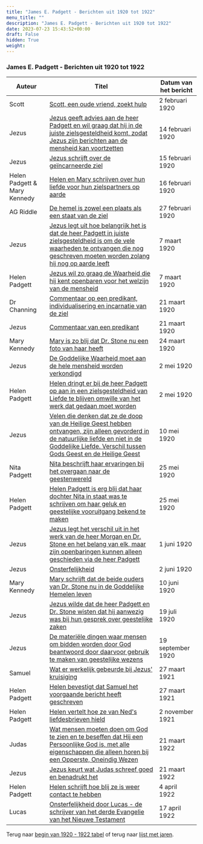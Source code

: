 ```yaml
---
title: "James E. Padgett - Berichten uit 1920 tot 1922"
menu_title: ""
description: "James E. Padgett - Berichten uit 1920 tot 1922"
date: 2023-07-23 15:43:52+00:00
draft: False
hidden: True
weight:
---
```

### James E. Padgett - Berichten uit 1920 tot 1922

**Auteur** | **Titel** | **Datum van het bericht**
---|---|---
Scott | [Scott, een oude vriend, zoekt hulp](/1-nl-padgett-messages/1-4-nl-padgett-messages-by-date/1-4-8-nl-padgett-messages-1920-1922/nl-1920-2-2-1-jep-scott/) | 2 februari 1920
Jezus | [Jezus geeft advies aan de heer Padgett en wil graag dat hij in de juiste zielsgesteldheid komt, zodat Jezus zijn berichten aan de mensheid kan voortzetten](/1-nl-padgett-messages/1-4-nl-padgett-messages-by-date/1-4-8-nl-padgett-messages-1920-1922/nl-1920-2-14-1-jep-jesus/) | 14 februari 1920
Jezus | [Jezus schrijft over de geïncarneerde ziel](/1-nl-padgett-messages/1-4-nl-padgett-messages-by-date/1-4-8-nl-padgett-messages-1920-1922/nl-1920-2-15-1-jep-jesus/) | 15 februari 1920
Helen Padgett & Mary Kennedy | [Helen en Mary schrijven over hun liefde voor hun zielspartners op aarde](/1-nl-padgett-messages/1-4-nl-padgett-messages-by-date/1-4-8-nl-padgett-messages-1920-1922/nl-1920-2-16-1-jep-helen-padgett-mary-kennedy/) | 16 februari 1920
AG Riddle | [De hemel is zowel een plaats als een staat van de ziel](/1-nl-padgett-messages/1-4-nl-padgett-messages-by-date/1-4-8-nl-padgett-messages-1920-1922/nl-1920-2-27-1-jep-ag-riddle/) | 27 februari 1920
Jezus | [Jezus legt uit hoe belangrijk het is dat de heer Padgett in juiste zielsgesteldheid is om de vele waarheden te ontvangen die nog geschreven moeten worden zolang hij nog op aarde leeft](/1-nl-padgett-messages/1-4-nl-padgett-messages-by-date/1-4-8-nl-padgett-messages-1920-1922/nl-1920-3-7-1-jep-jesus/) | 7 maart 1920
Helen Padgett | [Jezus wil zo graag de Waarheid die hij kent openbaren voor het welzijn van de mensheid](/1-nl-padgett-messages/1-4-nl-padgett-messages-by-date/1-4-8-nl-padgett-messages-1920-1922/nl-1920-3-7-2-jep-helen-padgett/) | 7 maart 1920
Dr Channing | [Commentaar op een predikant, individualisering en incarnatie van de ziel](/1-nl-padgett-messages/1-4-nl-padgett-messages-by-date/1-4-8-nl-padgett-messages-1920-1922/nl-1920-3-21-1-jep-dr-channing/) | 21 maart 1920
Jezus | [Commentaar van een predikant](/1-nl-padgett-messages/1-4-nl-padgett-messages-by-date/1-4-8-nl-padgett-messages-1920-1922/nl-1920-3-21-2-jep-jesus/) | 21 maart 1920
Mary Kennedy | [Mary is zo blij dat Dr. Stone nu een foto van haar heeft](/1-nl-padgett-messages/1-4-nl-padgett-messages-by-date/1-4-8-nl-padgett-messages-1920-1922/nl-1920-3-24-2-jep-mary-kennedy/) | 24 maart 1920
Jezus | [De Goddelijke Waarheid moet aan de hele mensheid worden verkondigd](/1-nl-padgett-messages/1-4-nl-padgett-messages-by-date/1-4-8-nl-padgett-messages-1920-1922/nl-1920-5-2-1-jep-jesus/) | 2 mei 1920
Helen Padgett | [Helen dringt er bij de heer Padgett op aan in een zielsgesteldheid van Liefde te blijven omwille van het werk dat gedaan moet worden](/1-nl-padgett-messages/1-4-nl-padgett-messages-by-date/1-4-8-nl-padgett-messages-1920-1922/nl-1920-5-2-2-jep-helen-padgett/) | 2 mei 1920
Jezus | [Velen die denken dat ze de doop van de Heilige Geest hebben ontvangen, zijn alleen gevorderd in de natuurlijke liefde en niet in de Goddelijke Liefde. Verschil tussen Gods Geest en de Heilige Geest](/1-nl-padgett-messages/1-4-nl-padgett-messages-by-date/1-4-8-nl-padgett-messages-1920-1922/nl-1920-5-10-1-jep-jesus/) | 10 mei 1920
Nita Padgett | [Nita beschrijft haar ervaringen bij het overgaan naar de geestenwereld](/1-nl-padgett-messages/1-4-nl-padgett-messages-by-date/1-4-8-nl-padgett-messages-1920-1922/nl-1920-5-25-1-jep-nita-padgett/) | 25 mei 1920
Helen Padgett | [Helen Padgett is erg blij dat haar dochter Nita in staat was te schrijven om haar geluk en geestelijke vooruitgang bekend te maken](/1-nl-padgett-messages/1-4-nl-padgett-messages-by-date/1-4-8-nl-padgett-messages-1920-1922/nl-1920-5-25-2-jep-helen-padgett/) | 25 mei 1920
Jezus | [Jezus legt het verschil uit in het werk van de heer Morgan en Dr. Stone en het belang van elk, maar zijn openbaringen kunnen alleen geschieden via de heer Padgett](/1-nl-padgett-messages/1-4-nl-padgett-messages-by-date/1-4-8-nl-padgett-messages-1920-1922/nl-1920-6-1-1-jep-jesus/) | 1 juni 1920
Jezus | [Onsterfelijkheid](/1-nl-padgett-messages/1-4-nl-padgett-messages-by-date/1-4-8-nl-padgett-messages-1920-1922/nl-1920-6-2-1-jep-jesus/) | 2 juni 1920
Mary Kennedy | [Mary schrijft dat de beide ouders van Dr. Stone nu in de Goddelijke Hemelen leven](/1-nl-padgett-messages/1-4-nl-padgett-messages-by-date/1-4-8-nl-padgett-messages-1920-1922/nl-1920-6-10-1-jep-mary-kennedy/) | 10 juni 1920
Jezus | [Jezus wilde dat de heer Padgett en Dr. Stone wisten dat hij aanwezig was bij hun gesprek over geestelijke zaken](/1-nl-padgett-messages/1-4-nl-padgett-messages-by-date/1-4-8-nl-padgett-messages-1920-1922/nl-1920-7-19-1-jep-jesus/) | 19 juli 1920
Jezus | [De materiële dingen waar mensen om bidden worden door God beantwoord door daarvoor gebruik te maken van geestelijke wezens](/1-nl-padgett-messages/1-4-nl-padgett-messages-by-date/1-4-8-nl-padgett-messages-1920-1922/nl-1920-9-19-1-jep-jesus/) | 19 september 1920
Samuel | [Wat er werkelijk gebeurde bij Jezus' kruisiging](/1-nl-padgett-messages/1-4-nl-padgett-messages-by-date/1-4-8-nl-padgett-messages-1920-1922/nl-1921-3-27-1-jep-samuel/) | 27 maart 1921
Helen Padgett | [Helen bevestigt dat Samuel het voorgaande bericht heeft geschreven](/1-nl-padgett-messages/1-4-nl-padgett-messages-by-date/1-4-8-nl-padgett-messages-1920-1922/nl-1921-3-27-2-jep-helen-padgett/) | 27 maart 1921
Helen Padgett | [Helen vertelt hoe ze van Ned's liefdesbrieven hield](/1-nl-padgett-messages/1-4-nl-padgett-messages-by-date/1-4-8-nl-padgett-messages-1920-1922/nl-1921-11-2-1-jep-helen-padgett/) | 2 november 1921
Judas | [Wat mensen moeten doen om God te zien en te beseffen dat Hij een Persoonlijke God is, met alle eigenschappen die alleen horen bij een Opperste, Oneindig Wezen](/1-nl-padgett-messages/1-4-nl-padgett-messages-by-date/1-4-8-nl-padgett-messages-1920-1922/nl-1922-3-21-1-jep-judas/) | 21 maart 1922
Jezus | [Jezus keurt wat Judas schreef goed en benadrukt het](/1-nl-padgett-messages/1-4-nl-padgett-messages-by-date/1-4-8-nl-padgett-messages-1920-1922/nl-1922-3-21-2-jep-jesus/) | 21 maart 1922
Helen Padgett | [Helen schrijft hoe blij ze is weer contact te hebben](/1-nl-padgett-messages/1-4-nl-padgett-messages-by-date/1-4-8-nl-padgett-messages-1920-1922/nl-1922-4-4-1-jep-helen-padgett/) | 4 april 1922
Lucas | [Onsterfelijkheid door Lucas - de schrijver van het derde Evangelie van het Nieuwe Testament](/1-nl-padgett-messages/1-4-nl-padgett-messages-by-date/1-4-8-nl-padgett-messages-1920-1922/nl-1922-4-17-1-jep-st-luke/) | 17 april 1922

Terug naar [begin van 1920 - 1922 tabel](/1-nl-padgett-messages/1-4-nl-padgett-messages-by-date/1-4-8-nl-padgett-messages-1920-1922/) of terug naar [lijst met jaren](/1-nl-padgett-messages/1-4-nl-padgett-messages-by-date/).
